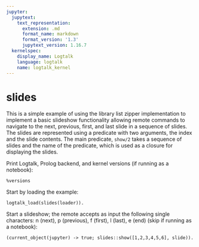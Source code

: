 ```yaml
---
jupyter:
  jupytext:
    text_representation:
      extension: .md
      format_name: markdown
      format_version: '1.3'
      jupytext_version: 1.16.7
  kernelspec:
    display_name: Logtalk
    language: logtalk
    name: logtalk_kernel
---
```


<!--
________________________________________________________________________

This file is part of Logtalk <https://logtalk.org/>  
SPDX-FileCopyrightText: 1998-2025 Paulo Moura <pmoura@logtalk.org>  
SPDX-License-Identifier: Apache-2.0

Licensed under the Apache License, Version 2.0 (the "License");
you may not use this file except in compliance with the License.
You may obtain a copy of the License at

    http://www.apache.org/licenses/LICENSE-2.0

Unless required by applicable law or agreed to in writing, software
distributed under the License is distributed on an "AS IS" BASIS,
WITHOUT WARRANTIES OR CONDITIONS OF ANY KIND, either express or implied.
See the License for the specific language governing permissions and
limitations under the License.
________________________________________________________________________
-->

# slides

This is a simple example of using the library list zipper implementation
to implement a basic slideshow functionality allowing remote commands to
navigate to the next, previous, first, and last slide in a sequence of
slides. The slides are represented using a predicate with two arguments,
the index and the slide contents. The main predicate, `show/2` takes a
sequence of slides and the name of the predicate, which is used as a
closure for displaying the slides.

Print Logtalk, Prolog backend, and kernel versions (if running as a notebook):

```logtalk
%versions
```

Start by loading the example:

```logtalk
logtalk_load(slides(loader)).
```

Start a slideshow; the remote accepts as input the following single
characters: n (next), p (previous), f (first), l (last), e (end)
(skip if running as a notebook):

```logtalk
(current_object(jupyter) -> true; slides::show([1,2,3,4,5,6], slide)).
```

<!--
First slide
remote: n.
Second slide
remote: n.
Third slide
remote: n.
Fourth slide
remote: p.
Third slide
remote: f.
First slide
remote: l.
Last slide
remote: e.

true.
-->
